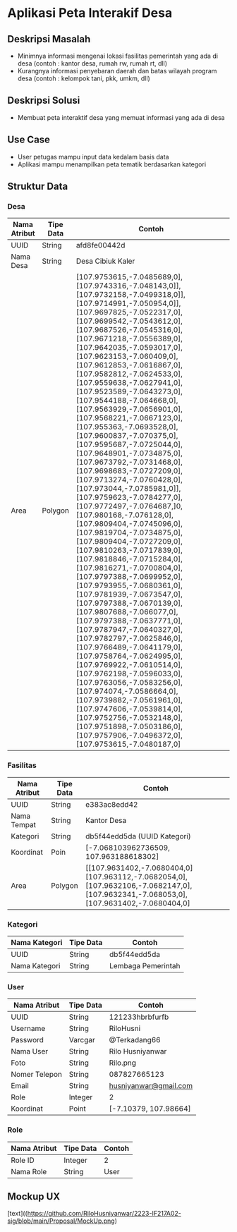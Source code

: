 # Aplikasi Peta Interakif Desa

## Deskripsi Masalah
- Minimnya informasi mengenai lokasi fasilitas pemerintah yang ada di desa (contoh : kantor desa, rumah rw, rumah rt, dll)
- Kurangnya informasi penyebaran daerah dan batas wilayah program desa (contoh : kelompok tani, pkk, umkm, dll)

## Deskripsi Solusi
- Membuat peta interaktif desa yang memuat informasi yang ada di desa

## Use Case
- User petugas mampu input data kedalam basis data
- Aplikasi mampu menampilkan peta tematik berdasarkan kategori

## Struktur Data

### Desa
Nama Atribut | Tipe Data | Contoh
---|---|---
UUID | String | afd8fe00442d
Nama Desa | String | Desa Cibiuk Kaler
Area | Polygon | [107.9753615,-7.0485689,0],[107.9743316,-7.048143,0]],[107.9732158,-7.0499318,0]],[107.9714991,-7.050954,0]],[107.9697825,-7.0522317,0],[107.9699542,-7.0543612,0],[107.9687526,-7.0545316,0],[107.9671218,-7.0556389,0],[107.9642035,-7.0593017,0],[107.9623153,-7.060409,0],[107.9612853,-7.0616867,0],[107.9582812,-7.0624533,0],[107.9559638,-7.0627941,0],[107.9523589,-7.0643273,0],[107.9544188,-7.064668,0],[107.9563929,-7.0656901,0],[107.9568221,-7.0667123,0],[107.955363,-7.0693528,0],[107.9600837,-7.070375,0],[107.9595687,-7.0725044,0],[107.9648901,-7.0734875,0],[107.9673792,-7.0731468,0],[107.9698683,-7.0727209,0],[107.9713274,-7.0760428,0],[107.973044,-7.0785981,0]],[107.9759623,-7.0784277,0],[107.9772497,-7.0764687,]0,[107.980168,-7.076128,0],[107.9809404,-7.0745096,0],[107.9819704,-7.0734875,0],[107.9809404,-7.0727209,0],[107.9810263,-7.0717839,0],[107.9818846,-7.0715284,0],[107.9816271,-7.0700804,0],[107.9797388,-7.0699952,0],[107.9793955,-7.0680361,0],[107.9781939,-7.0673547,0],[107.9797388,-7.0670139,0],[107.9807688,-7.066077,0],[107.9797388,-7.0637771,0],[107.9787947,-7.0640327,0],[107.9782797,-7.0625846,0],[107.9766489,-7.0641179,0],[107.9758764,-7.0624995,0],[107.9769922,-7.0610514,0],[107.9762198,-7.0596033,0],[107.9763056,-7.0583256,0],[107.974074,-7.0586664,0],[107.9739882,-7.0561961,0],[107.9747606,-7.0539814,0],[107.9752756,-7.0532148,0],[107.9751898,-7.0503186,0],[107.9757906,-7.0496372,0],[107.9753615,-7.0480187,0]

### Fasilitas
Nama Atribut | Tipe Data | Contoh
---|---|---
UUID | String | e383ac8edd42
Nama Tempat | String | Kantor Desa
Kategori | String | db5f44edd5da (UUID Kategori)
Koordinat | Poin | [-7.068103962736509, 107.963188618302]
Area | Polygon | [[107.9631402,-7.0680404,0] [107.963112,-7.0682054,0], [107.9632106,-7.0682147,0], [107.9632341,-7.068053,0], [107.9631402,-7.0680404,0]

### Kategori
Nama Kategori | Tipe Data | Contoh
---|---|---
UUID | String | db5f44edd5da
Nama Kategori | String | Lembaga Pemerintah

### User
Nama Atribut | Tipe Data | Contoh
---|---|---
UUID | String | 121233hbrbfurfb
Username | String | RiloHusni
Password | Varcgar | @Terkadang66
Nama User | String | Rilo Husniyanwar
Foto | String | Rilo.png
Nomer Telepon | String | 087827665123
Email | String | husniyanwar@gmail.com
Role | Integer | 2
Koordinat | Point | [-7.10379, 107.98664]

### Role
Nama Atribut | Tipe Data | Contoh
---|---|---
Role ID | Integer | 2
Nama Role | String | User


## Mockup UX
[text]((https://github.com/RiloHusniyanwar/2223-IF217A02-sig/blob/main/Proposal/MockUp.png)
